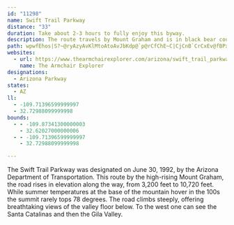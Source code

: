 ```yaml
---
id: "11298"
name: Swift Trail Parkway
distance: "33"
duration: Take about 2-3 hours to fully enjoy this byway.
description: The route travels by Mount Graham and is in black bear country. The road climbs steeply, offering breathtaking views of the valley floor below. To the west one can see the Santa Catalinas and then the Gila Valley.
path: wpwfEhos|S?~@ryAzyAvKlMtoAtoAvJbKdp@`p@rCfChE~C|CjCnB`CrCxEv@fBPxBAp@WnAUn@s@bAqAv@mBRsDg@y@@wA^q@d@s@jAi@~AEtBXdB`@~@lBfC|CjCbBx@vEfApAx@vAzB`JzRbBlBhBpAlElBx@x@~BrDh@d@fBn@nDZr@TnA~@r@lARpA?xAk@xDAlAb@`CTj@~@~@|An@|EHn@Rt@l@b@x@h@fBz@hEbD|Fv@jBfAjAZh@z@dEr@~Ah@z@bBbARXj@lBh@lDnApBXtAX\fD@h@L^h@h@lAn@xBx@|ErBdDJ^CrBXzD[pCDXb@r@Tr@k@fF?h@N`@pBz@v@dAXjBXzGNj@PV\FZQTs@VgBTc@RCZ@x@~@^JXCx@_@b@DTXBr@WnABl@Hd@h@fA@j@{AhImAp@_@`@M|A?nDw@~BNjBNLZIO{AH[XUlCElFo@~AgEh@Yr@FdAdArAR~@~@XCfAs@tBd@hBSh@XTXx@jE~BnEvAP^L^d@|@rDX?^e@n@[j@CfB~@bA\^`@Jt@r@pCn@f@ZB`@M~@u@nB_AbAiAhAm@b@Ix@Jn@j@DdAYxAl@nADfA}A~GEp@JtARXnARr@n@d@r@v@lB?lBN^hAlAPd@l@`EHRn@b@^fAT?PQC{CFm@\q@h@_Cz@sBB[S_BBYlAkDf@YfA\h@n@\jAJ~@TfEJ\dAhAZAt@s@~@i@l@BhAl@APMDS?c@Wq@Py@r@e@r@]J_AKyBqAY[YCEh@pAx@h@~@x@^pAT`@Er@g@d@MXDlAl@^DdCe@jCDNJ?RSPoCB_@Hy@f@y@BiAWi@DiA`AqAAa@LIPIR?^^lAB~@iAj@OZbAjC?l@s@v@YzAs@l@u@~C?jDQz@?j@JfBVd@f@Gd@cBLOj@Yr@In@J^^JlBVLHSToBhAyAr@eBNy@Ek@gAg@?e@d@ShAZ\?PKVa@TmAVk@VQvBMj@Pr@d@hASh@@~@v@d@lBf@fAIxAYf@H|@h@lAnAl@tBGPJ^t@d@rBZr@zC~CbG~@|C@^Nn@x@|@n@dADx@b@R`ADzBNb@v@f@Zf@@b@f@~@C~AXfA`A~@p@Ph@]NeCb@gATmA~A{Dl@Wn@RbAr@ZD\[?e@aAsAQo@s@u@eAe@c@g@h@yAKwBJuAZ_AIeAF_@NGd@Fj@YfA_ARGbCT|BADWEY{@sAKs@DsATy@LGNEPRf@lCPXf@^d@KL_C?cCMsBPc@ZEVLl@|@lExB|AxBr@rAjAtDBdKIfDXLTKvBuCJ_@H}ALGPDJ^b@tFbBlGO\m@DQX?Rd@dA?NKVQDqAKYFuChCqAX_Az@mAf@mAH?d@v@@lEs@nARhD{@pEf@dBs@XFB\_BxAmCt@gAh@o@n@k@|AiB?}@`AcAJELDPVLV?`Ag@h@KtAl@fCgAn@Kh@Lx@h@h@@tAm@`B_@lAmAT?FTKXsCpCaAtBsA^uAJy@\eAnAcAx@c@pAUZo@\}@LEJDRb@?dBe@lA{@rCyAr@ErAR~@Qx@B\MjA_Br@_@x@_BlFsDtAeBvAm@d@g@h@qArAgBSkCB{@N]JAXLr@~A~AlBjC~Az@t@Xd@Fj@Gl@s@vBs@fB_AxAo@~BoA`D?j@^~CIf@Yr@yBpBy@fAmBdA}F`I}EnDoCfEi@h@qDx@{@f@sAxB]~@BtBSxBHlC_@nAUZYPi@FyC_AcADs@v@eAfBcAzCU^gCdBoArB_Al@y@GwC_AmCyAeAP_@`@mAzCEdAHrAKdBWd@_B`Ai@p@I`@?n@x@zCd@fCl@~@jAdAb@r@B^CpAc@b@iAd@e@DoCGsBDwBW_@D_Af@iBhBe@FaCe@uBGo@KqAgAYe@o@QUJu@jBSHwAB{@L}BAk@RyA~@Sh@?pA_B~BIf@@^jBjFNl@CZ]b@_Ed@cBl@[t@Gv@RdBEtDXp@hAr@dCjAV`@?d@QVw@HmEo@i@FiAd@y@d@wCtCiCfBcAhAuA~@]`@IjALfBYxF?xANtB?XMR[J_@MgAeA{A{@cAkBo@GyANiA?iAc@}BqBeBVg@?[KsA}@iAGo@Xi@tA]PeDa@mB}@yA^SP{@lCu@jAQf@IpABn@^lDKrCWdAqAbCmAz@}ARaAGiAk@wAA_AZoBpC{BI{Ad@qBG_@NG\?XtAxADJEf@]\oA?WLgBxBi@Ly@A_AZIX?vCKXQXWR}@FYR?bAR`BEpADr@h@xA?d@_@~AChBYv@QTi@PmBR_AA_ASy@kAc@WcANiAk@[C]J_@x@CbA\X
websites:
  - url: https://www.thearmchairexplorer.com/arizona/swift_trail_parkway.php
    name: The Armchair Explorer
designations:
  - Arizona Parkway
states:
  - AZ
ll:
  - -109.71396599999997
  - 32.72988099999998
bounds:
  - - -109.87341300000003
    - 32.62027000000006
  - - -109.71396599999997
    - 32.72988099999998

---
```


The Swift Trail Parkway was designated on June 30, 1992, by the Arizona Department of Transportation. This route by the high-rising Mount Graham, the road rises in elevation along the way, from 3,200 feet to 10,720 feet. While summer temperatures at the base of the mountain hover in the 100s the summit rarely tops 78 degrees. The road climbs steeply, offering breathtaking views of the valley floor below. To the west one can see the Santa Catalinas and then the Gila Valley.

